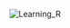 ![Learning_R](https://user-images.githubusercontent.com/76183189/163257388-7e946502-3b7e-4924-a5cd-8c2437b039e2.PNG)
